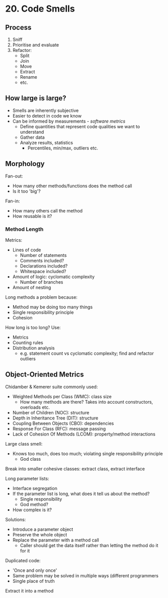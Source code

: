 # 20. Code Smells

## Process

1. Sniff
2. Prioritise and evaluate
3. Refactor:
    - Split
    - Join
    - Move
    - Extract
    - Rename
    - etc.

## How large is large?

- Smells are inherently subjective
- Easier to detect in code we know
- Can be informed by measurements - *software metrics*
  - Define quantities that represent code qualities we want to understand
  - Gather data
  - Analyze results, statistics
    - Percentiles, min/max, outliers etc.

## Morphology

Fan-out:

- How many other methods/functions does the method call
- Is it too 'big'?

Fan-in:

- How many others call the method
- How reusable is it?

### Method Length

Metrics:

- Lines of code
  - Number of statements
  - Comments included?
  - Declarations included?
  - Whitespace included?
- Amount of logic: cyclomatic complexity
  - Number of branches
- Amount of nesting

Long methods a problem because:

- Method may be doing too many things
- Single responsibility principle
- Cohesion

How long is too long? Use:

- Metrics
- Counting rules
- Distribution analysis
  - e.g. statement count vs cyclomatic complexity; find and refactor outliers

## Object-Oriented Metrics

Chidamber & Kemerer suite commonly used:

- Weighted Methods per Class (WMC): class size
  - How many methods are there? Takes into account constructors, overloads etc.
- Number of Children (NOC): structure
- Depth in Inheritance Tree (DIT): structure
- Coupling Between Objects (CBO): dependencies
- Response For Class (RFC): message passing
- Lack of Cohesion Of Methods (LCOM): property/method interactions

Large class smell:

- Knows too much, does too much; violating single responsibility principle
  - God class

Break into smaller cohesive classes: extract class, extract interface

Long parameter lists:

- Interface segregation
- If the parameter list is long, what does it tell us about the method?
  - Single responsibility
  - God method?
- How complex is it?

Solutions:

- Introduce a parameter object
- Preserve the whole object
- Replace the parameter with a method call
  - Caller should get the data itself rather than letting the method do it for it

Duplicated code:

- 'Once and only once'
- Same problem may be solved in multiple ways (different programmers
- Single place of truth

Extract it into a method
